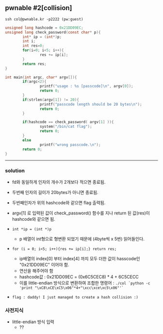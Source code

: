 ## pwnable #2[collision]

```ssh col@pwnable.kr -p2222 (pw:guest)```

```c
unsigned long hashcode = 0x21DD09EC;
unsigned long check_password(const char* p){
        int* ip = (int*)p;
        int i;
        int res=0;
        for(i=0; i<5; i++){
                res += ip[i];
        }
        return res;
}

int main(int argc, char* argv[]){
        if(argc<2){
                printf("usage : %s [passcode]\n", argv[0]);
                return 0;
        }
        if(strlen(argv[1]) != 20){
                printf("passcode length should be 20 bytes\n");
                return 0;
        }

        if(hashcode == check_password( argv[1] )){
                system("/bin/cat flag");
                return 0;
        }
        else
                printf("wrong passcode.\n");
        return 0;
}
```

<hr>

### solution 

* fd와 동일하게 인자의 개수가 2개보다 적으면 종료됨. 
* 두번째 인자의 길이가 20bytes가 아니면 종료됨.
* 두번째인자가 위의 hashcode와 같으면 flag 출력됨. 

* argv[1] 로 입력된 값이 check_password() 함수를 지나 return 된 값(res)이 hashcode와 같으면 됨.
* ```int *ip = (int *)p ```
    * p 배열이 int형으로 형변환 되었기 때문에 (4byte씩 x 5번) 읽어들인다.
* ```for (i = 0; i<5; i++){res += ip[i];} return res;```
    * ip배열의 index[0] 부터 index[4] 까지 모두 더한 값이 hasscode인 "0x21DD09EC" 이어야 함.
    * 연산을 해주어야 함
    * hashcode값 : 0x21DD09EC = (0x6C5CEC8) * 4 + 6C5CECC 
    * 이를 little-endian 방식으로 변환하여 조합한 명령어 : 
    ```./col `python -c 'print "\xC8\xCE\xC5\x06"*4+"\xcc\xce\xc5\x06"'` ```


* ```flag : daddy! I just managed to create a hash collision :)```

### 사전지식 

* little-endian 방식 입력
    * ??
